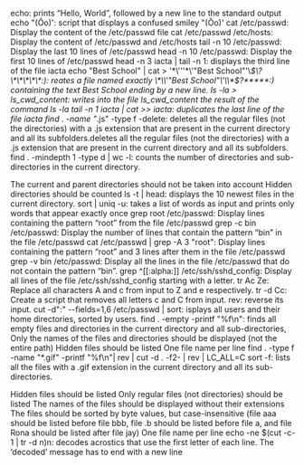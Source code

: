 echo: prints “Hello, World”, followed by a new line to the standard output
echo \"\(Ôo\)\': script that displays a confused smiley "(Ôo)'
cat /etc/passwd: Display the content of the /etc/passwd file
cat /etc/passwd /etc/hosts: Display the content of /etc/passwd and /etc/hosts
tail -n 10 /etc/passwd: Display the last 10 lines of /etc/passwd
head -n 10 /etc/passwd: Display the first 10 lines of /etc/passwd 
head -n 3 iacta | tail -n 1: displays the third line of the file iacta
echo "Best School" | cat > '\*\\'\''\*\\'"Best School"\'\\*$\?\*\*\*\*\*:): reates a file named exactly \*\\'"Best School"\'\\*$\?\*\*\*\*\*:) containing the text Best School ending by a new line.
ls -la > ls_cwd_content: writes into the file ls_cwd_content the result of the command ls -la
tail -n 1 iacta | cat >> iacta: duplicates the last line of the file iacta
find . -name "*.js" -type f -delete: deletes all the regular files (not the directories) with a .js extension that are present in the current directory and all its subfolders.deletes all the regular files (not the directories) with a .js extension that are present in the current directory and all its subfolders.
find . -mindepth 1 -type d | wc -l: counts the number of directories and sub-directories in the current directory.

The current and parent directories should not be taken into account
Hidden directories should be counted
ls -t | head: displays the 10 newest files in the current directory.
sort | uniq -u: takes a list of words as input and prints only words that appear exactly once
grep root /etc/passwd: Display lines containing the pattern “root” from the file /etc/passwd
grep -c bin /etc/passwd: Display the number of lines that contain the pattern “bin” in the file /etc/passwd
cat /etc/passwd | grep -A 3 "root": Display lines containing the pattern “root” and 3 lines after them in the file /etc/passwd
grep -v bin /etc/passwd: Display all the lines in the file /etc/passwd that do not contain the pattern “bin”.
grep ^[[:alpha:]]  /etc/ssh/sshd_config: Display all lines of the file /etc/ssh/sshd_config starting with a letter.
tr Ac Ze: Replace all characters A and c from input to Z and e respectively.
tr -d Cc: Create a script that removes all letters c and C from input.
rev: reverse its input.
cut -d":" --fields=1,6 /etc/passwd | sort: isplays all users and their home directories, sorted by users.
find . -empty -printf "%f\n":  finds all empty files and directories in the current directory and all sub-directories, Only the names of the files and directories should be displayed (not the entire path)
Hidden files should be listed
One file name per line
find . -type f -name "*.gif" -printf "%f\n"| rev | cut -d . -f2- | rev | LC_ALL=C sort -f: lists all the files with a .gif extension in the current directory and all its sub-directories.

Hidden files should be listed
Only regular files (not directories) should be listed
The names of the files should be displayed without their extensions
The files should be sorted by byte values, but case-insensitive (file aaa should be listed before file bbb, file .b should be listed before file a, and file Rona should be listed after file jay)
One file name per line
echo -ne $(cut -c-1 | tr -d n)n: decodes acrostics that use the first letter of each line. The ‘decoded’ message has to end with a new line
